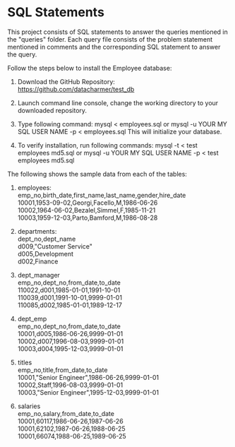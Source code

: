 # SQL Statements
This project consists of SQL statements to answer the queries mentioned in the "queries" folder. Each query file consists of the problem statement mentioned in comments and the corresponding SQL statement to answer the query.

Follow the steps below to install the Employee database:
1. Download the GitHub Repository: https://github.com/datacharmer/test_db
2. Launch command line console, change the working directory to your downloaded repository.
3. Type following command:
mysql < employees.sql
or
mysql -u YOUR MY SQL USER NAME -p < employees.sql
This will initialize your database.

4. To verify installation, run following commands:
mysql -t < test employees md5.sql
or
mysql -u YOUR MY SQL USER NAME -p < test employees md5.sql

The following shows the sample data from each of the tables:

1. employees:  
emp_no,birth_date,first_name,last_name,gender,hire_date  
10001,1953-09-02,Georgi,Facello,M,1986-06-26  
10002,1964-06-02,Bezalel,Simmel,F,1985-11-21  
10003,1959-12-03,Parto,Bamford,M,1986-08-28  

2. departments:  
dept_no,dept_name  
d009,"Customer Service"  
d005,Development  
d002,Finance  

3. dept_manager  
emp_no,dept_no,from_date,to_date  
110022,d001,1985-01-01,1991-10-01  
110039,d001,1991-10-01,9999-01-01  
110085,d002,1985-01-01,1989-12-17  

4. dept_emp  
emp_no,dept_no,from_date,to_date  
10001,d005,1986-06-26,9999-01-01  
10002,d007,1996-08-03,9999-01-01  
10003,d004,1995-12-03,9999-01-01  

5. titles  
emp_no,title,from_date,to_date  
10001,"Senior Engineer",1986-06-26,9999-01-01  
10002,Staff,1996-08-03,9999-01-01  
10003,"Senior Engineer",1995-12-03,9999-01-01  

6. salaries  
emp_no,salary,from_date,to_date  
10001,60117,1986-06-26,1987-06-26  
10001,62102,1987-06-26,1988-06-25  
10001,66074,1988-06-25,1989-06-25  
